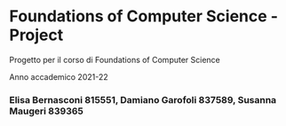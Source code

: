 # Foundations of Computer Science - Project

Progetto per il corso di Foundations of Computer Science

Anno accademico 2021-22

### Elisa Bernasconi 815551, Damiano Garofoli 837589, Susanna Maugeri 839365
